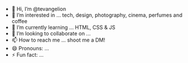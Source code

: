 - 👋 Hi, I’m @tevangelion
- 👀 I’m interested in ... tech, design, photography, cinema, perfumes and coffee 
- 🌱 I’m currently learning ... HTML, CSS & JS
- 💞️ I’m looking to collaborate on ...
- 📫 How to reach me ... shoot me a DM! 
- 😄 Pronouns: ...
- ⚡ Fun fact: ...

<!---
tevangelion/tevangelion is a ✨ special ✨ repository because its `README.md` (this file) appears on your GitHub profile.
You can click the Preview link to take a look at your changes.
--->

